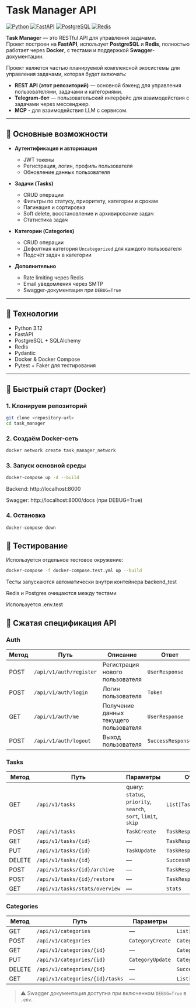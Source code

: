 # Task Manager API

[![Python](https://img.shields.io/badge/python-3.12-blue)](https://www.python.org/)
[![FastAPI](https://img.shields.io/badge/FastAPI-0.101.0-green)](https://fastapi.tiangolo.com/)
[![PostgreSQL](https://img.shields.io/badge/PostgreSQL-15-blue)](https://www.postgresql.org/)
[![Redis](https://img.shields.io/badge/Redis-7-red)](https://redis.io/)

**Task Manager** — это RESTful API для управления задачами.  
Проект построен на **FastAPI**, использует **PostgreSQL** и **Redis**, полностью работает через **Docker**, с тестами и поддержкой **Swagger**-документации.  

Проект является частью планируемой комплексной экосистемы для управления задачами, которая будет включать:  
- **REST API (этот репозиторий)** — основной бэкенд для управления пользователями, задачами и категориями.  
- **Telegram-бот** — пользовательский интерфейс для взаимодействия с задачами через мессенджер.  
- **MCP** - для взаимодействия LLM с сервисом. 
---

## 🔹 Основные возможности

- **Аутентификация и авторизация**  
  - JWT токены  
  - Регистрация, логин, профиль пользователя  
  - Обновление данных пользователя  

- **Задачи (Tasks)**  
  - CRUD операции  
  - Фильтры по статусу, приоритету, категории и срокам  
  - Пагинация и сортировка  
  - Soft delete, восстановление и архивирование задач  
  - Статистика задач  

- **Категории (Categories)**  
  - CRUD операции  
  - Дефолтная категория `Uncategorized` для каждого пользователя  
  - Подсчёт задач в категории  

- **Дополнительно**  
  - Rate limiting через Redis  
  - Email уведомления через SMTP  
  - Swagger-документация при `DEBUG=True`  

---

## 🔹 Технологии

- Python 3.12  
- FastAPI  
- PostgreSQL + SQLAlchemy  
- Redis  
- Pydantic  
- Docker & Docker Compose  
- Pytest + Faker для тестирования  

---

## 🔹 Быстрый старт (Docker)

### 1. Клонируем репозиторий

```bash
git clone <repository-url>
cd task_manager
```
### 2. Создаём Docker-сеть

```bash
docker network create task_manager_network
```
### 3. Запуск основной среды

```bash
docker-compose up -d --build
```

Backend: http://localhost:8000

Swagger: http://localhost:8000/docs
 (при DEBUG=True)

### 4. Остановка

```bash
docker-compose down
```

## 🔹 Тестирование

Используется отдельное тестовое окружение:

```bash
docker-compose -f docker-compose.test.yml up --build
```

Тесты запускаются автоматически внутри контейнера backend_test

Redis и Postgres очищаются между тестами

Используется .env.test

## 🔹 Сжатая спецификация API

### Auth
| Метод | Путь | Описание | Ответ |
|-------|------|----------|-------|
| POST | `/api/v1/auth/register` | Регистрация нового пользователя | `UserResponse` |
| POST | `/api/v1/auth/login` | Логин пользователя | `Token` |
| GET  | `/api/v1/auth/me` | Получение данных текущего пользователя | `UserResponse` |
| POST | `/api/v1/auth/logout` | Выход пользователя | `SuccessResponse` |

### Tasks
| Метод | Путь | Параметры | Ответ |
|-------|------|-----------|-------|
| GET  | `/api/v1/tasks` | query: `status`, `priority`, `search`, `sort`, `limit`, `skip` | `List[TaskResponse]` |
| POST | `/api/v1/tasks` | `TaskCreate` | `TaskResponse` |
| GET  | `/api/v1/tasks/{id}` | — | `TaskResponse` |
| PUT  | `/api/v1/tasks/{id}` | `TaskUpdate` | `TaskResponse` |
| DELETE | `/api/v1/tasks/{id}` | — | `SuccessResponse` |
| POST | `/api/v1/tasks/{id}/archive` | — | `TaskResponse` |
| POST | `/api/v1/tasks/{id}/restore` | — | `TaskResponse` |
| GET  | `/api/v1/tasks/stats/overview` | — | `Stats` |

### Categories
| Метод | Путь | Параметры | Ответ |
|-------|------|-----------|-------|
| GET  | `/api/v1/categories` | — | `List[CategoryResponse]` |
| POST | `/api/v1/categories` | `CategoryCreate` | `CategoryResponse` |
| GET  | `/api/v1/categories/{id}` | — | `CategoryResponse` |
| PUT  | `/api/v1/categories/{id}` | `CategoryUpdate` | `CategoryResponse` |
| DELETE | `/api/v1/categories/{id}` | — | `SuccessResponse` |
| GET  | `/api/v1/categories/{id}/tasks` | — | `List[TaskResponse]` |

> ⚠️ Swagger документация доступна при включенном `DEBUG=True` в `.env`.
